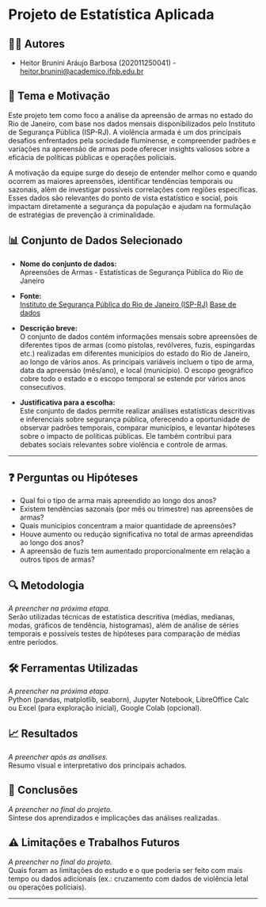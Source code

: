 # Projeto de Estatística Aplicada

## 🧑‍💻 Autores  
- Heitor Brunini Aráujo Barbosa (202011250041) - heitor.brunini@academico.ifpb.edu.br
    
## 🎯 Tema e Motivação  
Este projeto tem como foco a análise da apreensão de armas no estado do Rio de Janeiro, com base nos dados mensais disponibilizados pelo Instituto de Segurança Pública (ISP-RJ). A violência armada é um dos principais desafios enfrentados pela sociedade fluminense, e compreender padrões e variações na apreensão de armas pode oferecer insights valiosos sobre a eficácia de políticas públicas e operações policiais.

A motivação da equipe surge do desejo de entender melhor como e quando ocorrem as maiores apreensões, identificar tendências temporais ou sazonais, além de investigar possíveis correlações com regiões específicas. Esses dados são relevantes do ponto de vista estatístico e social, pois impactam diretamente a segurança da população e ajudam na formulação de estratégias de prevenção à criminalidade.

## 📊 Conjunto de Dados Selecionado  
- **Nome do conjunto de dados:**  
  Apreensões de Armas - Estatísticas de Segurança Pública do Rio de Janeiro

- **Fonte:**  
  [Instituto de Segurança Pública do Rio de Janeiro (ISP-RJ)](https://www.isp.rj.gov.br/)
  [Base de dados](https://basedosdados.org/#theme)

- **Descrição breve:**  
  O conjunto de dados contém informações mensais sobre apreensões de diferentes tipos de armas (como pistolas, revólveres, fuzis, espingardas etc.) realizadas em diferentes municípios do estado do Rio de Janeiro, ao longo de vários anos. As principais variáveis incluem o tipo de arma, data da apreensão (mês/ano), e local (município). O escopo geográfico cobre todo o estado e o escopo temporal se estende por vários anos consecutivos.

- **Justificativa para a escolha:**  
  Este conjunto de dados permite realizar análises estatísticas descritivas e inferenciais sobre segurança pública, oferecendo a oportunidade de observar padrões temporais, comparar municípios, e levantar hipóteses sobre o impacto de políticas públicas. Ele também contribui para debates sociais relevantes sobre violência e controle de armas.

---

## ❓ Perguntas ou Hipóteses  
- Qual foi o tipo de arma mais apreendido ao longo dos anos?  
- Existem tendências sazonais (por mês ou trimestre) nas apreensões de armas?  
- Quais municípios concentram a maior quantidade de apreensões?  
- Houve aumento ou redução significativa no total de armas apreendidas ao longo dos anos?  
- A apreensão de fuzis tem aumentado proporcionalmente em relação a outros tipos de armas?  

## 🔍 Metodologia  
*A preencher na próxima etapa.*  
Serão utilizadas técnicas de estatística descritiva (médias, medianas, modas, gráficos de tendência, histogramas), além de análise de séries temporais e possíveis testes de hipóteses para comparação de médias entre períodos.

## 🛠️ Ferramentas Utilizadas  
*A preencher na próxima etapa.*  
Python (pandas, matplotlib, seaborn), Jupyter Notebook, LibreOffice Calc ou Excel (para exploração inicial), Google Colab (opcional).

## 📈 Resultados  
*A preencher após as análises.*  
Resumo visual e interpretativo dos principais achados.

## 📌 Conclusões  
*A preencher no final do projeto.*  
Síntese dos aprendizados e implicações das análises realizadas.

## ⚠️ Limitações e Trabalhos Futuros  
*A preencher no final do projeto.*  
Quais foram as limitações do estudo e o que poderia ser feito com mais tempo ou dados adicionais (ex.: cruzamento com dados de violência letal ou operações policiais).

---

